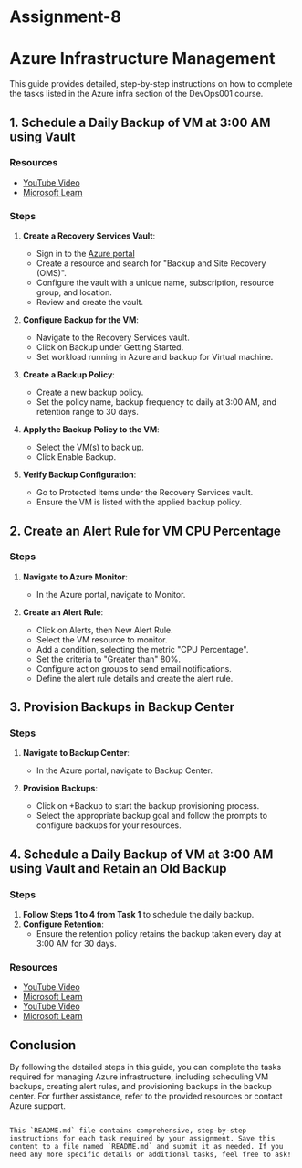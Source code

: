 # Assignment-8



# Azure Infrastructure Management

This guide provides detailed, step-by-step instructions on how to complete the tasks listed in the Azure infra section of the DevOps001 course.

## 1. Schedule a Daily Backup of VM at 3:00 AM using Vault

### Resources
- [YouTube Video](https://www.youtube.com/watch?v=IzV03NqMnTE)
- [Microsoft Learn](https://learn.microsoft.com/en-us/training/paths/azure-administrator-monitor-backup-resources/)

### Steps
1. **Create a Recovery Services Vault**:
    - Sign in to the [Azure portal](https://portal.azure.com/)
    - Create a resource and search for "Backup and Site Recovery (OMS)".
    - Configure the vault with a unique name, subscription, resource group, and location.
    - Review and create the vault.

2. **Configure Backup for the VM**:
    - Navigate to the Recovery Services vault.
    - Click on Backup under Getting Started.
    - Set workload running in Azure and backup for Virtual machine.

3. **Create a Backup Policy**:
    - Create a new backup policy.
    - Set the policy name, backup frequency to daily at 3:00 AM, and retention range to 30 days.

4. **Apply the Backup Policy to the VM**:
    - Select the VM(s) to back up.
    - Click Enable Backup.

5. **Verify Backup Configuration**:
    - Go to Protected Items under the Recovery Services vault.
    - Ensure the VM is listed with the applied backup policy.

## 2. Create an Alert Rule for VM CPU Percentage

### Steps
1. **Navigate to Azure Monitor**:
    - In the Azure portal, navigate to Monitor.

2. **Create an Alert Rule**:
    - Click on Alerts, then New Alert Rule.
    - Select the VM resource to monitor.
    - Add a condition, selecting the metric "CPU Percentage".
    - Set the criteria to "Greater than" 80%.
    - Configure action groups to send email notifications.
    - Define the alert rule details and create the alert rule.

## 3. Provision Backups in Backup Center

### Steps
1. **Navigate to Backup Center**:
    - In the Azure portal, navigate to Backup Center.

2. **Provision Backups**:
    - Click on +Backup to start the backup provisioning process.
    - Select the appropriate backup goal and follow the prompts to configure backups for your resources.

## 4. Schedule a Daily Backup of VM at 3:00 AM using Vault and Retain an Old Backup

### Steps
1. **Follow Steps 1 to 4 from Task 1** to schedule the daily backup.
2. **Configure Retention**:
    - Ensure the retention policy retains the backup taken every day at 3:00 AM for 30 days.

### Resources
- [YouTube Video](https://www.youtube.com/watch?v=A0jAeGf2zUQ)
- [Microsoft Learn](https://learn.microsoft.com/en-us/training/paths/azure-administrator-monitor-backup-resources/)
- [YouTube Video](https://www.youtube.com/watch?v=DQywse_j8l8)
- [Microsoft Learn](https://learn.microsoft.com/en-us/training/paths/azure-administrator-monitor-backup-resources/)

## Conclusion

By following the detailed steps in this guide, you can complete the tasks required for managing Azure infrastructure, including scheduling VM backups, creating alert rules, and provisioning backups in the backup center. For further assistance, refer to the provided resources or contact Azure support.
```

This `README.md` file contains comprehensive, step-by-step instructions for each task required by your assignment. Save this content to a file named `README.md` and submit it as needed. If you need any more specific details or additional tasks, feel free to ask!
